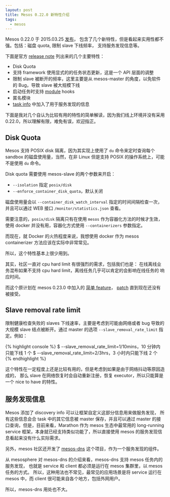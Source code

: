 ```yaml
---
layout: post
title: Mesos 0.22.0 新特性介绍
tags:
  - mesos
---
```


Mesos 0.22.0 于 2015.03.25 [发布](http://mesos.apache.org/blog/mesos-0-22-0-released/)，
包含了几个新特性，但是看起来实用性都不强。包括：磁盘 quota, 限制 slave 下线频率，
支持服务发现信息等。

下面是官方 [release note](http://mesos.apache.org/blog/mesos-0-22-0-released/) 列出来的几个主要特性：

  - Disk Quota
  - 支持 framework 使用显式的的任务状态更新，这是一个 API 层面的调整
  - 限制 slave 被断开的频率，这里主要是从 mesos-master 的角度，以免软件的
    Bug，导致 slave 被大规模下线
  - 启动任务时支持 [module](http://mesos.apache.org/documentation/latest/modules/) hooks
  - 匿名模块
  - [task info](http://mesos.apache.org/documentation/latest/app-framework-development-guide/)
    中加入了用于服务发现的信息

下面是我对几个自认为比较有用的特性的简单解读，因为我们线上环境并没有采用
0.22.0，所以理解有限，难免有误，欢迎指正。

## Disk Quota

Mesos 支持 POSIX disk 隔离，因为其实现上使用了 `du` 命令来定时查询每个 sandbox
的磁盘使用量，当然，在非 Linux 但是支持 POSIX 的操作系统上，可能不是使用 `du`
命令。

Disk quota 需要使用 mesos-slave 的两个参数来开启：

  - `--isolation` 指定 `posix/disk`
  - `--enforce_container_disk_quota`，默认关闭

磁盘使用量会以 `--container_disk_watch_interval` 指定的时间间隔检查一次，
并且可以通过 WEB 接口 `/monitor/statistics.json` 查看。

需要注意的，`posix/disk` 隔离只有在使用 `mesos` 作为容器化方法的时候才生效，使用
docker 并没有用，容器化方式使用 `--containerizers` 参数指定。

而现在，就 Docker 的火热程度来说，我想使用 docker 作为 mesos containerizer
方法应该在实际中非常常见。

所以，这个特性基本上很少用到。

其实，社区一直对 cpu hard limit 有很强烈的需求，包括我们也是：
在线离线业务混布如果不支持 cpu hard limit，离线任务几乎可以肯定的会影响在线任务的
响应时间。

而这个原计划在 mesos 0.23.0 中加入的
[简单 feature](https://issues.apache.org/jira/browse/MESOS-2154)，
[patch](https://reviews.apache.org/r/36181) 直到现在还没有被接受。

## Slave removal rate limit

限制健康检查失败的 slaves 下线速率，主要是考虑到可能由网络或者 bug 导致的大规模
slave 结点被断开。通过 master 的选项 `--slave_removal_rate_limit` 指定。例如：

{% highlight console %}
$ --slave_removal_rate_limit=1/10mins，10 分钟内只能下线 1 个
$ --slave_removal_rate_limit=2/3hrs，3 小时内只能下线 2 个
{% endhighlight %}

这个特性在一定程度上还是比较有用的，但是考虑到如果是由于网络抖动等原因造成的，
那么 slave 在网络恢复时会自动重新注册，恢复 executor，所以只能算是一个 nice to
have 的特性。

## 服务发现信息

Mesos 添加了 discovery info 可以让框架自定义这部分信息用来做服务发现，
所有这些信息会合 task 中的其它信息被 master 保存，并且可以通过 master
的接口查询，但是，目前来看，Marathon 作为 mesos 生态中最常用的 long-running
service 框架，本身就已经支持类似功能了，所以直接使用 mesos
的服务发现信息看起来没有什么实际需求。

另外，mesos 社区还开发了 [mesos-dns](http://mesosphere.github.io/mesos-dns/)
这个项目，作为一个服务发现的组件。

从 mesosphere 对 mesos-dns 的介绍来看，mesos-dns 支持 mesos 任务内的服务发现，
也就是 service 和 client 都必须是运行在 mesos 集群里，以 mesos 任务的方式。
所以，这种用法也不常见，最常见的应用场景是将 service 运行在 mesos 中，而 client
很可能来自各个地方，包括外网用户。

所以，mesos-dns 用处也不大。
